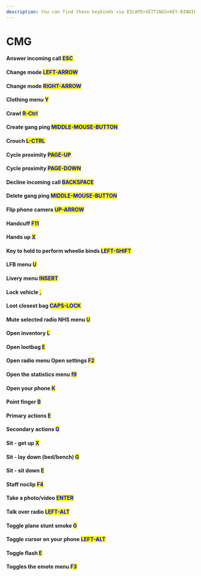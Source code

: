 ```yaml
---
description: You can find these keybinds via ESCAPE>SETTINGS>KEY-BINDINGS>CMG
---
```


# CMG

#### Answer incoming call <mark style="color:blue;">ESC</mark>

#### Change mode <mark style="color:blue;">LEFT-ARROW</mark>

#### Change mode <mark style="color:blue;">RIGHT-ARROW</mark>

#### Clothing menu <mark style="color:blue;">Y</mark>

#### Crawl <mark style="color:blue;">R-Ctrl</mark>

#### Create gang ping <mark style="color:blue;">MIDDLE-MOUSE-BUTTON</mark>

#### Crouch <mark style="color:blue;">L-CTRL</mark>

#### Cycle proximity <mark style="color:blue;">PAGE-UP</mark>

#### Cycle proximity <mark style="color:blue;">PAGE-DOWN</mark>

#### Decline incoming call <mark style="color:blue;">BACKSPACE</mark>

#### Delete gang ping <mark style="color:blue;">MIDDLE-MOUSE-BUTTON</mark>

#### Flip phone camera <mark style="color:blue;">UP-ARROW</mark>

#### Handcuff <mark style="color:blue;">F11</mark>

#### Hands up <mark style="color:blue;">X</mark>

#### Key to hold to perform wheelie binds <mark style="color:blue;">LEFT-SHIFT</mark>

#### LFB menu <mark style="color:blue;">U</mark>

#### Livery menu <mark style="color:blue;">INSERT</mark>

#### Lock vehicle <mark style="color:blue;">,</mark>

#### Loot closest bag <mark style="color:blue;">CAPS-LOCK</mark>

#### Mute selected radio NHS menu <mark style="color:blue;">U</mark>

#### Open inventory <mark style="color:blue;">L</mark>

#### Open lootbag <mark style="color:blue;">E</mark>

#### Open radio menu Open settings <mark style="color:blue;">F2</mark>

#### Open the statistics menu <mark style="color:blue;">f9</mark>

#### Open your phone <mark style="color:blue;">K</mark>

#### Point finger <mark style="color:blue;">B</mark>

#### Primary actions <mark style="color:blue;">E</mark>

#### Secondary actions <mark style="color:blue;">G</mark>

#### Sit - get up <mark style="color:blue;">X</mark>

#### Sit - lay down (bed/bench) <mark style="color:blue;">G</mark>

#### Sit - sit down <mark style="color:blue;">E</mark>

#### Staff noclip <mark style="color:blue;">F4</mark>

#### Take a photo/video <mark style="color:blue;">ENTER</mark>

#### Talk over radio <mark style="color:blue;">LEFT-ALT</mark>

#### Toggle plane stunt smoke <mark style="color:blue;">G</mark>

#### Toggle cursor on your phone <mark style="color:blue;">LEFT-ALT</mark>

#### Toggle flash <mark style="color:blue;">E</mark>

#### Toggles the emote menu <mark style="color:blue;">F3</mark>  
